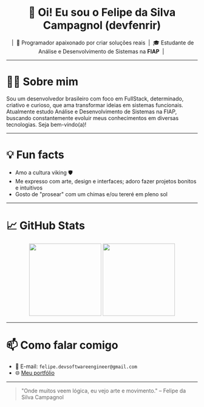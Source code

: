 <h1 align="center">👋 Oi! Eu sou o Felipe da Silva Campagnol (devfenrir) </h1>

<p align="center">
 &nbsp|&nbsp 🧠 Programador apaixonado por criar soluções reais &nbsp|&nbsp 🎓 Estudante de Análise e Desenvolvimento de Sistemas na <strong>FIAP</strong> &nbsp|&nbsp

---

# 👨‍💻 Sobre mim

Sou um desenvolvedor brasileiro com foco em FullStack, determinado, criativo e curioso, que ama transformar ideias em sistemas funcionais. Atualmente estudo Análise e Desenvolvimento de Sistemas na FIAP, buscando constantemente evoluir meus conhecimentos em diversas tecnologias. Seja bem-vindo(a)!

---

# 💡 Fun facts

- Amo a cultura viking 🛡️
- Me expresso com arte, design e interfaces; adoro fazer projetos bonitos e intuitivos
- Gosto de "prosear" com um chimas e/ou tereré em pleno sol

---

# 📈 GitHub Stats

  <div align="center">
    <img height="190em" src="https://github-readme-stats.vercel.app/api?username=devfenrir&show_icons=true&theme=tokyonight&count_private=true" />
    <img height="190em" src="https://github-readme-stats.vercel.app/api/top-langs/?username=devfenrir&layout=compact&langs_count=8&theme=tokyonight"/>
  </div>

---

# 📫 Como falar comigo

- 💌 E-mail: `felipe.devsoftwareengineer@gmail.com`
- 🌐 [Meu portfólio](https://portfolio-devfenrir.vercel.app)

---

> "Onde muitos veem lógica, eu vejo arte e movimento."
– Felipe da Silva Campagnol
